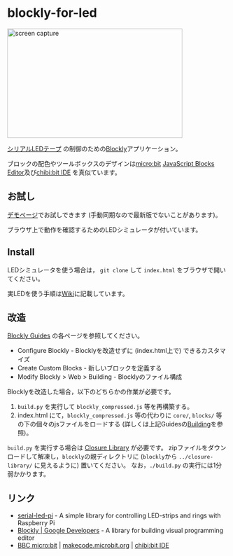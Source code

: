 # blockly-for-led

<img src="https://github.com/kut-tktlab/blockly-for-led/wiki/blockly-screen.png"
 width="400" height="250" alt="screen capture" />

[シリアルLEDテープ](https://github.com/kut-tktlab/serial-led-pi/)
の制御のための[Blockly](https://developers.google.com/blockly/)アプリケーション。

ブロックの配色やツールボックスのデザインは[micro:bit](http://microbit.org/)
[JavaScript Blocks Editor](https://makecode.microbit.org/)及び[chibi:bit IDE](http://chibibit.io/ide/)
を真似ています。


## お試し

[デモページ](https://ytakata69.github.io/blockly-for-led/)でお試しできます
(手動同期なので最新版でないことがあります)。

ブラウザ上で動作を確認するためのLEDシミュレータが付いています。

## Install

LEDシミュレータを使う場合は，
`git clone` して `index.html` をブラウザで開いてください。

実LEDを使う手順は[Wiki](https://github.com/kut-tktlab/blockly-for-led/wiki/Connecting-to-Serial_Led_Pi)に記載しています。

## 改造

[Blockly Guides](https://developers.google.com/blockly/guides/overview)
の各ページを参照してください。

- Configure Blockly - Blocklyを改造せずに (index.html上で) できるカスタマイズ
- Create Custom Blocks - 新しいブロックを定義する
- Modify Blockly &gt; Web &gt; Building - Blocklyのファイル構成

Blocklyを改造した場合，以下のどちらかの作業が必要です。

1. `build.py` を実行して `blockly_compressed.js` 等を再構築する。
2. index.html にて，`blockly_compressed.js` 等の代わりに `core/`, `blocks/`
等の下の個々のjsファイルをロードする
(詳しくは上記Guidesの[Building](https://developers.google.com/blockly/guides/modify/web/building)を参照)。

`build.py` を実行する場合は
[Closure Library](https://developers.google.com/closure/library/)
が必要です。
zipファイルをダウンロードして解凍し，`blockly`の親ディレクトリに
(`blockly`から `../closure-library/` に見えるように) 置いてください。
なお，`./build.py` の実行には1分弱かかります。

## リンク
- [serial-led-pi](https://github.com/kut-tktlab/serial-led-pi/) - 
  A simple library for controlling LED-strips and rings with Raspberry Pi
- [Blockly | Google Developers](https://developers.google.com/blockly/) -
  A library for building visual programming editor
- [BBC micro:bit](http://microbit.org/) | [makecode.microbit.org](https://makecode.microbit.org/) |
  [chibi:bit IDE](http://chibibit.io/ide/)

